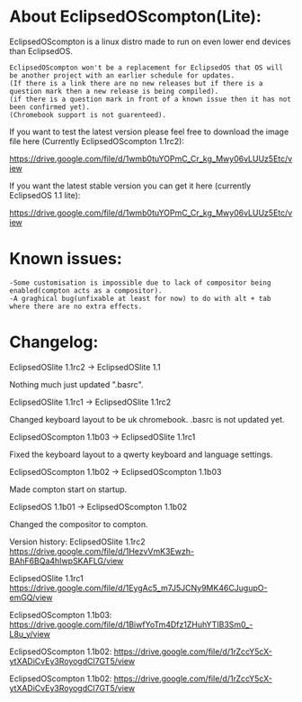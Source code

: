 # **About EclipsedOScompton(Lite):**


EclipsedOScompton is a linux distro made to run on even lower end devices than EclipsedOS.

    EclipsedOScompton won't be a replacement for EclipsedOS that OS will be another project with an earlier schedule for updates.
    (If there is a link there are no new releases but if there is a question mark then a new release is being compiled).
    (if there is a question mark in front of a known issue then it has not been confirmed yet).
    (Chromebook support is not guarenteed).

If you want to test the latest version please feel free to download the image file here (Currently EclipsedOScompton 1.1rc2):
    
https://drive.google.com/file/d/1wmb0tuYOPmC_Cr_kg_Mwy06vLUUz5Etc/view

If you want the latest stable version you can get it here (currently EclipsedOS 1.1 lite):

https://drive.google.com/file/d/1wmb0tuYOPmC_Cr_kg_Mwy06vLUUz5Etc/view

# Known issues:

    -Some customisation is impossible due to lack of compositor being enabled(compton acts as a compositor).
    -A graghical bug(unfixable at least for now) to do with alt + tab where there are no extra effects.

# Changelog:

EclipsedOSlite 1.1rc2 -> EclipsedOSlite 1.1

Nothing much just updated ".basrc".

EclipsedOSlite 1.1rc1 -> EclipsedOSlite 1.1rc2

Changed keyboard layout to be uk chromebook.
.basrc is not updated yet.

EclipsedOScompton 1.1b03 -> EclipsedOSlite 1.1rc1

Fixed the keyboard layout to a qwerty keyboard and language settings.

EclipsedOScompton 1.1b02 -> EclipsedOScompton 1.1b03

Made compton start on startup.

EclipsedOS 1.1b01 -> EclipsedOScompton 1.1b02

Changed the compositor to compton.

Version history:
EclipsedOSlite 1.1rc2
https://drive.google.com/file/d/1HezvVmK3Ewzh-BAhF6BQa4hIwpSKAFLG/view

EclipsedOSlite 1.1rc1
https://drive.google.com/file/d/1EygAc5_m7J5JCNy9MK46CJugupO-emGQ/view

EclipsedOScompton 1.1b03:
https://drive.google.com/file/d/1BiwfYoTm4Dfz1ZHuhYTIB3Sm0_-L8u_y/view

EclipsedOScompton 1.1b02:
https://drive.google.com/file/d/1rZccY5cX-ytXADiCvEy3RoyogdCl7GT5/view

EclipsedOScompton 1.1b02:
https://drive.google.com/file/d/1rZccY5cX-ytXADiCvEy3RoyogdCl7GT5/view
